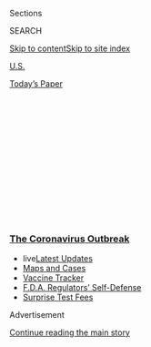 <div id="app">

<div id="standalone-header">

<div class="interactive-masthead NYTAppHideMasthead css-qz70u6 e1suatyy0">

<div class="section css-ui9rw0 e1suatyy2">

<div class="css-eph4ug er09x8g0">

<div class="css-6n7j50">

</div>

<span class="css-1dv1kvn">Sections</span>

<div class="css-10488qs">

<span class="css-1dv1kvn">SEARCH</span>

</div>

[Skip to content](#site-content)[Skip to site
index](#site-index)

</div>

<div id="masthead-section-label" class="css-1wr3we4 eaxe0e00">

[U.S.](https://www.nytimes3xbfgragh.onion/section/us)

</div>

<div class="css-10698na e1huz5gh0">

</div>

</div>

<div id="masthead-bar-one" class="section hasLinks css-15hmgas e1csuq9d3">

<div class="css-uqyvli e1csuq9d0">

</div>

<div class="css-1uqjmks e1csuq9d1">

</div>

<div class="css-9e9ivx">

[](https://myaccount.nytimes3xbfgragh.onion/auth/login?response_type=cookie&client_id=vi)

</div>

<div class="css-1bvtpon e1csuq9d2">

[Today’s
Paper](https://www.nytimes3xbfgragh.onion/section/todayspaper)

</div>

</div>

</div>

<div class="css-1aor85t" style="opacity:0.000000001;z-index:-1;visibility:hidden">

<div class="css-1hqnpie">

<div class="css-epjblv">

<span class="css-17xtcya">[U.S.](/section/us)</span><span class="css-x15j1o">|</span><span class="css-fwqvlz">Watch
How the Coronavirus Spread Across the United
States</span>

</div>

<div class="css-k008qs">

<div class="css-1iwv8en">

<span class="css-18z7m18"></span>

<div>

</div>

</div>

<span class="css-1n6z4y">https://nyti.ms/33DCsY1</span>

<div class="css-1705lsu">

<div class="css-4xjgmj">

<div class="css-4skfbu" data-role="toolbar" data-aria-label="Social Media Share buttons, Save button, and Comments Panel with current comment count" data-testid="share-tools">

  - 
  - 
  - 
  - 
    
    <div class="css-6n7j50">
    
    </div>

  - 

</div>

</div>

</div>

</div>

</div>

</div>

<div class="css-mij9hh">

<div class="css-l9svim">

### [<span class="css-pa1jbp"><span class="css-1rxm0ex">The Coronavirus</span><span class="css-1rxm0ex"> Outbreak</span></span>](https://www.nytimes3xbfgragh.onion/news-event/coronavirus?name=styln-coronavirus-national&region=TOP_BANNER&block=storyline_menu_recirc&action=click&pgtype=Interactive&impression_id=fc44f220-f4bb-11ea-b769-7b51bbcc4e11&variant=undefined)

  - <span class="css-1qkutce"><span class="css-12clwdu">live</span>[Latest
    Updates](https://www.nytimes3xbfgragh.onion/2020/09/11/world/covid-19-coronavirus.html?name=styln-coronavirus-national&region=TOP_BANNER&block=storyline_menu_recirc&action=click&pgtype=Interactive&impression_id=fc44f221-f4bb-11ea-b769-7b51bbcc4e11&variant=undefined)</span>
  - <span class="css-1qkutce">[Maps and
    Cases](https://www.nytimes3xbfgragh.onion/interactive/2020/us/coronavirus-us-cases.html?name=styln-coronavirus-national&region=TOP_BANNER&block=storyline_menu_recirc&action=click&pgtype=Interactive&impression_id=fc44f222-f4bb-11ea-b769-7b51bbcc4e11&variant=undefined)</span>
  - <span class="css-1qkutce">[Vaccine
    Tracker](https://www.nytimes3xbfgragh.onion/interactive/2020/science/coronavirus-vaccine-tracker.html?name=styln-coronavirus-national&region=TOP_BANNER&block=storyline_menu_recirc&action=click&pgtype=Interactive&impression_id=fc44f223-f4bb-11ea-b769-7b51bbcc4e11&variant=undefined)</span>
  - <span class="css-1qkutce">[F.D.A. Regulators’
    Self-Defense](https://www.nytimes3xbfgragh.onion/2020/09/10/us/politics/fda-coronavirus-vaccine.html?name=styln-coronavirus-national&region=TOP_BANNER&block=storyline_menu_recirc&action=click&pgtype=Interactive&impression_id=fc451930-f4bb-11ea-b769-7b51bbcc4e11&variant=undefined)</span>
  - <span class="css-1qkutce">[Surprise Test
    Fees](https://www.nytimes3xbfgragh.onion/2020/09/09/upshot/coronavirus-surprise-test-fees.html?name=styln-coronavirus-national&region=TOP_BANNER&block=storyline_menu_recirc&action=click&pgtype=Interactive&impression_id=fc451931-f4bb-11ea-b769-7b51bbcc4e11&variant=undefined)</span>

</div>

</div>

<div id="top-wrapper" class="css-1sy8kpn">

<div id="top-slug" class="css-l9onyx">

Advertisement

</div>

[Continue reading the main
story](#after-top)

<div class="ad top-wrapper" style="text-align:center;height:100%;display:block;min-height:250px">

<div id="top" class="place-ad" data-position="top" data-size-key="top">

</div>

</div>

<div id="after-top">

</div>

</div>

</div>

<div id="site-content" data-role="main">

# Watch How the Coronavirus Spread Across the United States

<div class="css-1vegfwe interactive-byline-container">

By [<span class="css-1baulvz" itemprop="name">Lazaro
Gamio</span>](https://www.nytimes3xbfgragh.onion/by/lazaro-gamio),
[<span class="css-1baulvz" itemprop="name">Mitch
Smith</span>](https://www.nytimes3xbfgragh.onion/by/mitch-smith),
[<span class="css-1baulvz" itemprop="name">Karen
Yourish</span>](https://www.nytimes3xbfgragh.onion/by/karen-yourish) and
[<span class="css-1baulvz last-byline" itemprop="name">Sarah
Almukhtar</span>](https://www.nytimes3xbfgragh.onion/by/sarah-almukhtar)March
21,
2020

</div>

<div id="interactive-standalone-sharetools" class="css-wkcogx">

<div>

<div class="interactive-sharetools css-9z2bwm" data-role="toolbar" data-aria-label="Social Media Share buttons, Save button, and Comments Panel with current comment count" data-testid="share-tools">

  - 
  - 
  - 
  - 
    
    <div class="css-6n7j50">
    
    </div>

</div>

</div>

</div>

<div id="coronavirus-us-cases-spread" class="section interactive-standard interactive-content interactive-size-scoop css-uc81c" data-id="100000007045320">

<div class="css-17ih8de interactive-body">

<div class="g-story g-freebird g-max-limit" data-preview-slug="2020-03-20-coronavirus-patient-zero">

<div class="g-asset g-graphic" style="max-width: 1050px">

<div id="g-nationalCaseMap" class="g-map">

<div id="g-sliderInterface" class="g-isPaused">

**Total cases**

<div class="g-play">

</div>

<div class="g-pause">

</div>

<div class="g-sliderChartContainer">

<div id="g-mapDate">

</div>

</div>

</div>

<div class="g-mapSvgContainer">

</div>

</div>

<div class="g-source">

<span class="g-credit">Note: The map shows the known locations of
coronavirus cases by county. Circles are sized by the number of people
there who have tested positive, which may differ from where they
contracted the illness. Some people who traveled overseas were taken for
treatment in California, Nebraska and Texas. Puerto Rico and the other
U.S. territories are not shown. Sources: State and local health
agencies, hospitals and C.D.C. Data as of 11:45 p.m. on Friday, March
20.</span>

</div>

</div>

It started [two months
ago](https://www.nytimes3xbfgragh.onion/2020/01/21/health/cdc-coronavirus.html),
just north of Seattle. A young man who had returned from China tested
positive for the coronavirus, the first known case in the United States.

At first, the virus was detected only in a handful of cases, and mostly
in those who had traveled outside the United States.

There were lone patients in Arizona, in Massachusetts, in Wisconsin.
Married couples in
[Illinois](https://www.nytimes3xbfgragh.onion/2020/01/24/health/chicago-coronavirus-cdc.html)
and California were infected. Groups of Americans evacuated from
overseas received treatment in California, Nebraska and Texas.

But in the past three weeks, everything has changed. As [testing
expanded](https://www.nytimes3xbfgragh.onion/2020/03/13/us/politics/trump-administration-coronavirus-testing.html)
and the virus spread, cases have been confirmed by the dozens, then by
the hundreds and thousands.

<span class="g-casedText">By Friday night, [more than 17,000
cases](https://www.nytimes3xbfgragh.onion/interactive/2020/world/coronavirus-maps.html#us)
of the coronavirus had been detected across all 50 states and
Washington, D.C., and more than 200 people had died. New York,
California and Washington State have been the hardest
hit.</span>

<div id="g-chartogramKey" class="g-asset g-graphic" style="max-width: 600px">

### Number of New Confirmed Cases Each Day

<div id="g-key-box" class="ai2html">

<div id="g-key-Artboard_1" class="g-artboard" style="max-width: 242px;max-height: 91px" data-aspect-ratio="2.671" data-min-width="0">

<div style="padding: 0 0 37.4334% 0;">

</div>

![](data:image/gif;base64,R0lGODlhCgAKAIAAAB8fHwAAACH5BAEAAAAALAAAAAAKAAoAAAIIhI+py+0PYysAOw==)

<div id="g-ai0-1" class="g-Layer_1 g-aiAbs g-aiPointText" style="top:16.8729%;margin-top:-9.3px;left:32.4482%;width:56px;">

State

</div>

<div id="g-ai0-2" class="g-Layer_1 g-aiAbs g-aiPointText" style="top:36.7429%;margin-top:-9.3px;left:32.4482%;width:48px;">

123

</div>

<div id="g-ai0-3" class="g-Layer_1 g-aiAbs g-aiPointText" style="top:45.4425%;margin-top:-17.2px;right:76.4932%;width:56px;">

Total

cases

</div>

<div id="g-ai0-4" class="g-Layer_1 g-aiAbs g-aiPointText" style="top:45.4425%;margin-top:-17.2px;left:72.2654%;width:85px;">

New cases

each
day

</div>

<div id="g-ai0-5" class="g-Layer_1 g-aiAbs g-aiPointText" style="top:90.7704%;margin-top:-7.2px;left:49.7848%;margin-left:-53.5px;width:107px;">

Date of first
case

</div>

</div>

</div>

</div>

<div id="chartogramThatHasMarginTop" class="g-asset g-graphic" style="max-width: 1050px">

<div id="g-chartogramDaily" class="g-chartogram">

</div>

</div>

The climb in the number of cases has been rapid, in part because of more
testing. This week saw five times more cases than the previous one, more
than 6,000 of which were in New York, which has the most cases in the
country.

<div class="g-asset g-graphic" style="max-width: 600px">

### Change in the Number of New Confirmed Cases

#### The chart shows the percent increase in confirmed cases from March 15 to 20. States with at least 50 cases on March 15 are shown.

<div id="g-caseGrowth">

</div>

</div>

See our [maps tracking the coronavirus outbreak around the
world](https://www.nytimes3xbfgragh.onion/interactive/2020/world/coronavirus-maps.html).

</div>

</div>

</div>

<div id="interactive-footer-container" class="css-ovgi28 interactive-footer-container">

Note: Data are based on reports by states and counties at the time of
publication. Local governments may revise reported numbers as they get
new
information.

<div id="interactive-addendum-list" class="css-1yiqkdd interactive-addendum-list">

</div>

</div>

</div>

<div id="standalone-footer">

<div>

<div>

<div id="interactive-footer-wrapper">

<div class="css-i29ckm">

<div class="interactive-sharetools css-9z2bwm" data-role="toolbar" data-aria-label="Social Media Share buttons, Save button, and Comments Panel with current comment count" data-testid="share-tools">

  - 
  - 
  - 
  - 
    
    <div class="css-6n7j50">
    
    </div>

</div>

</div>

<div>

</div>

<div id="bottom-wrapper" class="css-1ede5it">

<div id="bottom-slug" class="css-l9onyx">

Advertisement

</div>

[Continue reading the main
story](#after-bottom)

<div id="bottom" class="ad bottom-wrapper" style="text-align:center;height:100%;display:block;min-height:90px">

</div>

<div id="after-bottom">

</div>

</div>

## Site Index

<div>

</div>

## Site Information Navigation

  - [© <span>2020</span> <span>The New York Times
    Company</span>](https://help.nytimes3xbfgragh.onion/hc/en-us/articles/115014792127-Copyright-notice)

<!-- end list -->

  - [NYTCo](https://www.nytco.com/)
  - [Contact
    Us](https://help.nytimes3xbfgragh.onion/hc/en-us/articles/115015385887-Contact-Us)
  - [Work with us](https://www.nytco.com/careers/)
  - [Advertise](https://nytmediakit.com/)
  - [T Brand Studio](http://www.tbrandstudio.com/)
  - [Your Ad
    Choices](https://www.nytimes3xbfgragh.onion/privacy/cookie-policy#how-do-i-manage-trackers)
  - [Privacy](https://www.nytimes3xbfgragh.onion/privacy)
  - [Terms of
    Service](https://help.nytimes3xbfgragh.onion/hc/en-us/articles/115014893428-Terms-of-service)
  - [Terms of
    Sale](https://help.nytimes3xbfgragh.onion/hc/en-us/articles/115014893968-Terms-of-sale)
  - [Site
    Map](https://spiderbites.nytimes3xbfgragh.onion)
  - [Help](https://help.nytimes3xbfgragh.onion/hc/en-us)
  - [Subscriptions](https://www.nytimes3xbfgragh.onion/subscription?campaignId=37WXW)

</div>

</div>

</div>

</div>

</div>
